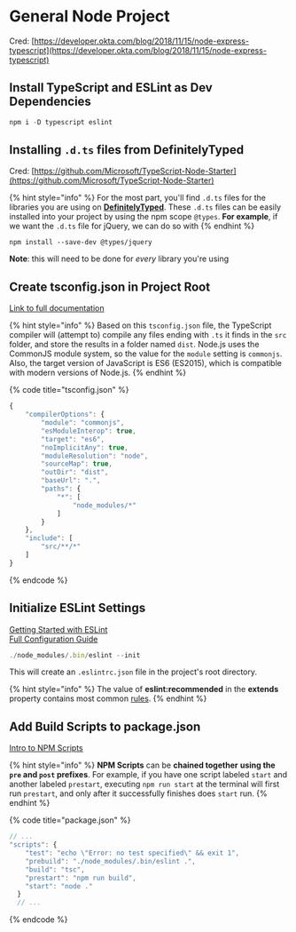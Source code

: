 # General Node Project

Cred: [https://developer.okta.com/blog/2018/11/15/node-express-typescript](https://developer.okta.com/blog/2018/11/15/node-express-typescript)

## Install TypeScript and ESLint as Dev Dependencies

```javascript
npm i -D typescript eslint
```

## Installing `.d.ts` files from DefinitelyTyped

Cred: [https://github.com/Microsoft/TypeScript-Node-Starter](https://github.com/Microsoft/TypeScript-Node-Starter)

{% hint style="info" %}
 For the most part, you'll find `.d.ts` files for the libraries you are using on [**DefinitelyTyped**](https://github.com/DefinitelyTyped/DefinitelyTyped/tree/master/types). These `.d.ts` files can be easily installed into your project by using the npm scope `@types`. **For example**, if we want the `.d.ts` file for jQuery, we can do so with 
{% endhint %}

```text
npm install --save-dev @types/jquery
```

**Note**: this will need to be done for _every_ library you're using

## Create tsconfig.json in Project Root

[Link to full documentation](https://www.typescriptlang.org/docs/handbook/tsconfig-json.html)

{% hint style="info" %}
 Based on this `tsconfig.json` file, the TypeScript compiler will \(attempt to\) compile any files ending with `.ts` it finds in the `src` folder, and store the results in a folder named `dist`. Node.js uses the CommonJS module system, so the value for the `module` setting is `commonjs`. Also, the target version of JavaScript is ES6 \(ES2015\), which is compatible with modern versions of Node.js.
{% endhint %}

{% code title="tsconfig.json" %}
```javascript
{
    "compilerOptions": {
        "module": "commonjs",
        "esModuleInterop": true,
        "target": "es6",
        "noImplicitAny": true,
        "moduleResolution": "node",
        "sourceMap": true,
        "outDir": "dist",
        "baseUrl": ".",
        "paths": {
            "*": [
                "node_modules/*"
            ]
        }
    },
    "include": [
        "src/**/*"
    ]
}
```
{% endcode %}

## Initialize ESLint Settings

[Getting Started with ESLint](https://eslint.org/docs/user-guide/getting-started)  
[Full Configuration Guide](https://eslint.org/docs/user-guide/configuring)

```javascript
./node_modules/.bin/eslint --init
```

This will create an `.eslintrc.json` file in the project's root directory.

{% hint style="info" %}
The value of **eslint:recommended** in the **extends** property contains most common [rules](https://eslint.org/docs/rules/).
{% endhint %}

## Add Build Scripts to package.json

[Intro to NPM Scripts](https://www.freecodecamp.org/news/introduction-to-npm-scripts-1dbb2ae01633/)

{% hint style="info" %}
**NPM Scripts** can be **chained together** **using the `pre` and `post` prefixes**. For example, if you have one script labeled `start` and another labeled `prestart`, executing `npm run start` at the terminal will first run `prestart`, and only after it successfully finishes does `start` run.
{% endhint %}

{% code title="package.json" %}
```javascript
// ...
"scripts": {
    "test": "echo \"Error: no test specified\" && exit 1",
    "prebuild": "./node_modules/.bin/eslint .",
    "build": "tsc",
    "prestart": "npm run build",
    "start": "node ."
  }
  // ...
```
{% endcode %}

